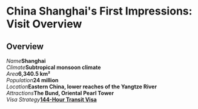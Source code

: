 # China Shanghai's First Impressions: Visit Overview

## Overview

<Description>
<div><i>Name</i><b>Shanghai</b></div>
<div><i>Climate</i><b>Subtropical monsoon climate</b></div>
<div><i>Area</i><b>6,340.5 km²</b></div>
<div><i>Population</i><b>24 million</b></div>
<div long><i>Location</i><b>Eastern China, lower reaches of the Yangtze River</b></div>
<div long><i>Attractions</i><b>The Bund, Oriental Pearl Tower</b></div>
<div long><i>Visa Strategy</i><b><a href="/guide/visa#_144-hour-transit-visa-exemption">144-Hour Transit Visa</a></b></div>
</Description>